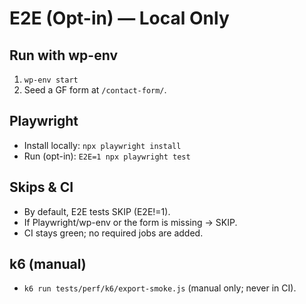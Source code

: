 # E2E (Opt-in) — Local Only

## Run with wp-env
1) `wp-env start`
2) Seed a GF form at `/contact-form/`.

## Playwright
- Install locally: `npx playwright install`
- Run (opt-in): `E2E=1 npx playwright test`

## Skips & CI
- By default, E2E tests SKIP (E2E!=1).
- If Playwright/wp-env or the form is missing → SKIP.
- CI stays green; no required jobs are added.

## k6 (manual)
- `k6 run tests/perf/k6/export-smoke.js` (manual only; never in CI).
